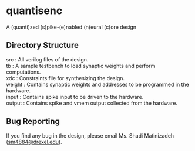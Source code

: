 # quantisenc  
A (quanti)zed (s)pike-(e)nabled (n)eural (c)ore design  
  
## Directory Structure  
src     : All verilog files of the design.  
tb      : A sample testbench to load synaptic weights and perform computations.  
xdc     : Constraints file for synthesizing the design.  
weight  : Contains synaptic weights and addresses to be programmed in the hardware.  
input   : Contains spike input to be driven to the hardware.  
output  : Contains spike and vmem output collected from the hardware.  
  
## Bug Reporting  
If you find any bug in the design, please email Ms. Shadi Matinizadeh (sm4884@drexel.edu).
